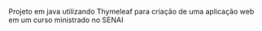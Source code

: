 <p> Projeto em java utilizando Thymeleaf para criação de uma aplicação web em um curso ministrado no SENAI </p>
